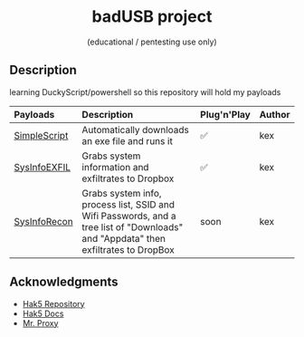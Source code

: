 <div align=center>

# badUSB project
(educational / pentesting use only)
</div>   
 

## Description 
learning DuckyScript/powershell so this repository will hold my payloads

| Payloads                                                                                                         | Description                                                                                       | Plug'n'Play | Author      |
| :--------------------------------------------------------------------------------------------------------------- | :------------------------------------------------------------------------------------------------ | :-----------| :-----------|
| [SimpleScript](https://github.com/Kexx0/usb-rubber/tree/main/SimpleScript)                              | Automatically downloads an exe file and runs it                                                    |✅          | kex    |
| [SysInfoEXFIL](https://github.com/Kexx0/usb-rubber/tree/main/SysInfoEXFIL)                              | Grabs system information and exfiltrates to Dropbox                                                |✅          | kex    |
| [SysInfoRecon](https://github.com/Kexx0/usb-rubber/tree/main/SysInfoRecon)                              | Grabs system info, process list, SSID and Wifi Passwords, and a tree list of "Downloads" and "Appdata" then exfiltrates to DropBox                                               |soon          | kex    |

## Acknowledgments

* [Hak5 Repository](https://github.com/hak5/usbrubberducky-payloads)
* [Hak5 Docs](https://docs.hak5.org/hak5-usb-rubber-ducky)
* [ Mr. Proxy ](https://github.com/Mr-Proxy-source/BadUSB-Payloads/tree/main)
